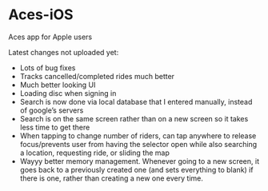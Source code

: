 # Aces-iOS
Aces app for Apple users

Latest changes not uploaded yet:

- Lots of bug fixes
- Tracks cancelled/completed rides much better
- Much better looking UI
- Loading disc when signing in
- Search is now done via local database that I entered manually, instead of google’s servers
- Search is on the same screen rather than on a new screen so it takes less time to get there
- When tapping to change number of riders, can tap anywhere to release focus/prevents user from 
  having the selector open while also searching a location, requesting ride, or sliding the map
- Wayyy better memory management. Whenever going to a new screen, it goes back to a previously 
  created one (and sets everything to blank) if there is one, rather than creating a new one every time.
